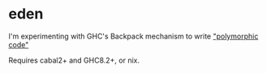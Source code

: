 # eden

I'm experimenting with GHC's Backpack mechanism to
write ["polymorphic code"](https://brianmckenna.org/blog/polymorphic_programming)

Requires cabal2+ and GHC8.2+, or nix.